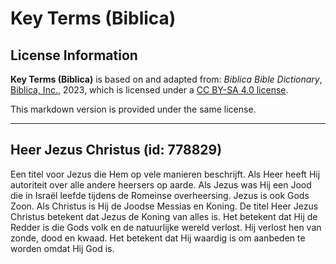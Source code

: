# Key Terms (Biblica)

## License Information

**Key Terms (Biblica)** is based on and adapted from: _Biblica Bible Dictionary_, [Biblica, Inc.](https://www.biblica.com/), 2023, which is licensed under a [CC BY-SA 4.0 license](https://creativecommons.org/licenses/by-sa/4.0/legalcode.en).

This markdown version is provided under the same license.



--------------------------------

## Heer Jezus Christus (id: 778829)

Een titel voor Jezus die Hem op vele manieren beschrijft. Als Heer heeft Hij autoriteit over alle andere heersers op aarde. Als Jezus was Hij een Jood die in Israël leefde tijdens de Romeinse overheersing. Jezus is ook Gods Zoon. Als Christus is Hij de Joodse Messias en Koning. De titel Heer Jezus Christus betekent dat Jezus de Koning van alles is. Het betekent dat Hij de Redder is die Gods volk en de natuurlijke wereld verlost. Hij verlost hen van zonde, dood en kwaad. Het betekent dat Hij waardig is om aanbeden te worden omdat Hij God is.


